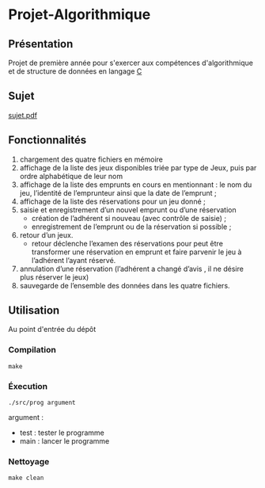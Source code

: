 # Projet-Algorithmique

## Présentation

Projet de première année pour s'exercer aux compétences d'algorithmique et de structure de données en langage [C](https://fr.cppreference.com/w/c)

## Sujet 

[sujet.pdf](./docs/sujet.pdf)

## Fonctionnalités 

1. chargement des quatre fichiers en mémoire
2. affichage de la liste des jeux disponibles triée par type de Jeux, puis par ordre alphabétique de leur nom
3. affichage de la liste des emprunts en cours en mentionnant : le nom du jeu, l’identité de l’emprunteur ainsi que la date de l’emprunt ;
4. affichage de la liste des réservations pour un jeu donné ;
5. saisie et enregistrement d’un nouvel emprunt ou d’une réservation
	* création de l’adhérent si nouveau (avec contrôle de saisie) ;
	* enregistrement de l’emprunt ou de la réservation si possible ;
6. retour d’un jeux. 
	* retour déclenche l’examen des réservations pour peut être transformer une réservation en emprunt et faire parvenir le jeu à l’adhérent l’ayant réservé.
7. annulation d’une réservation (l’adhérent a changé d’avis , il ne désire plus réserver le jeux)
8. sauvegarde de l’ensemble des données dans les quatre fichiers.

## Utilisation

Au point d'entrée du dépôt

### Compilation 

```
make
```

### Éxecution

```
./src/prog argument
```

argument : 

* test : tester le programme
* main : lancer le programme

### Nettoyage 

```
make clean
```